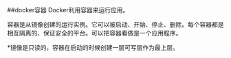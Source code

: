 ##docker容器
Docker利用容器来运行应用。

容器是从镜像创建的运行实例。它可以被启动、开始、停止、删除。每个容器都是相互隔离的、保证安全的平台。可以把容器看做是一个应用程序。

*镜像是只读的，容器在启动的时候创建一层可写层作为最上层。

